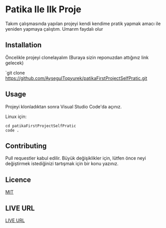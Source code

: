 # Patika Ile  Ilk Proje
Takım çalışmasında yapılan projeyi kendi kendime pratik yapmak amacı ile yeniden yapmaya çalıştım. Umarım faydalı olur



## Installation
Öncelikle projeyi clonelayalım (Buraya sizin reponuzdan attığınız link gelecek)

`git clone https://github.com/AysegulTopyurek/patikaFirstProjectSelfPratic.git

## Usage

Projeyi klonladıktan sonra Visual Studio Code'da açınız.

Linux için:
```
cd patikaFirstProjectSelfPratic
code .
```
## Contributing
Pull requestler kabul edilir. Büyük değişiklikler için, lütfen önce neyi değiştirmek istediğinizi tartışmak için bir konu yazınız.

## Licence

[MIT](https://opensource.org/licenses/MIT)

## LIVE URL

[LIVE URL](https://aysegultopyurek.github.io/patikaFirstProjectSelfPratic/)

